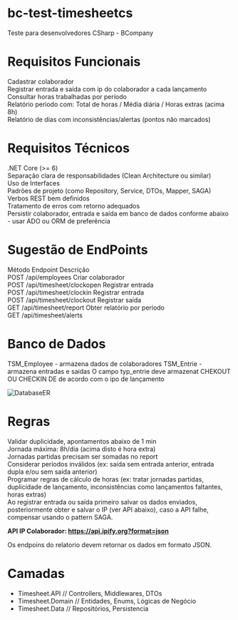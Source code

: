 # bc-test-timesheetcs
Teste para desenvolvedores CSharp - BCompany

# Requisitos Funcionais

Cadastrar colaborador  
Registrar entrada e saída com ip do colaborador a cada lançamento  
Consultar horas trabalhadas por período  
Relatório periodo com: Total de horas /  Média diária / Horas extras (acima 8h)  
Relatório de dias com inconsistências/alertas  (pontos não marcados)  


# Requisitos Técnicos

.NET Core (>= 6)  
Separação clara de responsabilidades (Clean Architecture ou similar)  
Uso de Interfaces  
Padrões de projeto (como Repository, Service, DTOs, Mapper, SAGA)  
Verbos REST bem definidos  
Tratamento de erros com retorno adequados  
Persistir colaborador, entrada e saída em banco de dados conforme abaixo - usar ADO ou ORM de preferência

# Sugestão de EndPoints

Método	Endpoint	Descrição  
POST	/api/employees	Criar colaborador  
POST	/api/timesheet/clockopen	Registrar entrada  
POST	/api/timesheet/clockin	Registrar entrada  
POST	/api/timesheet/clockout	Registrar saída  
GET	/api/timesheet/report	Obter relatório por período  
GET /api/timesheet/alerts  


# Banco de Dados

TSM_Employee - armazena dados de colaboradores
TSM_Entrie - armazena entradas e saidas
O campo typ_entrie deve armazenat CHEKOUT OU CHECKIN DE de acordo com o ipo de lançamento

![DatabaseER](https://github.com/user-attachments/assets/19c2fada-a5a8-4266-b996-f2406320a710)


# Regras

Validar duplicidade, apontamentos abaixo de 1 min    
Jornada máxima: 8h/dia (acima disto é hora extra)  
Jornadas partidas precisam ser somadas no report  
Considerar períodos inválidos (ex: saída sem entrada anterior, entrada dupla e/ou sem saída anterior)  
Programar regras de cálculo de horas (ex: tratar jornadas partidas, duplicidade de lançamento, inconsistências como lançamentos faltantes, horas extras)  
Ao registrar entrada ou saída primeiro salvar os dados enviados, posteriormente obter e salvar o IP (ver API abaixo), caso a API falhe, compensar usando o pattern SAGA.

**API IP Colaborador: https://api.ipify.org?format=json**

Os endpoins do relatorio devem retornar os dados em formato JSON.


# Camadas

- Timesheet.API           // Controllers, Middlewares, DTOs  
- Timesheet.Domain        // Entidades, Enums, Lógicas de Negócio  
- Timesheet.Data          // Repositórios, Persistencia  


 
